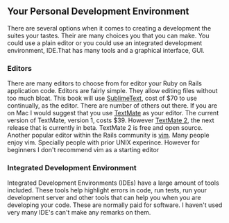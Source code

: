 ## Your Personal Development Environment
There are several options when it comes to creating a development the suites your tastes. Their are many choices you that you can make. You could use a plain editor or you could use an integrated development environment, IDE.That has many tools and a graphical interface, GUI.

### Editors
There are many editors to choose from for editor your Ruby on Rails application code. Editors are fairly simple. They allow editing files without too much bloat. This book will use [SublimeText](http://sublimetext.com), cost of $70 to use continually, as the editor. There are number of others out there. If you are on Mac I would suggest that you use [TextMate](http://macromates.com) as your editor. The current version of TextMate, version 1, costs $39. However [TextMate 2](https://github.com/textmate/texmate/), the next release that is currently in beta. TextMate 2 is free and open source. Another popular editor within the Rails community is [vim](http://www.vim.org/). Many people enjoy vim. Specially people with prior UNIX experince. However for beginners I don't recommend vim as a starting editor 

### Integrated Development Environment
Integrated Development Environments (IDEs) have a large amount of tools included. These tools help highlight errors in code, run tests, run your development server and other tools that can help you when you are developing your code. These are normally paid for software. I haven't used very many IDE's can't make any remarks on them.



